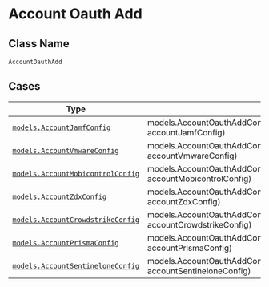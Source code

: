 
# Account Oauth Add

## Class Name

`AccountOauthAdd`

## Cases

| Type | Factory Method |
|  --- | --- |
| [`models.AccountJamfConfig`](../../../doc/models/account-jamf-config.md) | models.AccountOauthAddContainer.FromAccountJamfConfig(models.AccountJamfConfig accountJamfConfig) |
| [`models.AccountVmwareConfig`](../../../doc/models/account-vmware-config.md) | models.AccountOauthAddContainer.FromAccountVmwareConfig(models.AccountVmwareConfig accountVmwareConfig) |
| [`models.AccountMobicontrolConfig`](../../../doc/models/account-mobicontrol-config.md) | models.AccountOauthAddContainer.FromAccountMobicontrolConfig(models.AccountMobicontrolConfig accountMobicontrolConfig) |
| [`models.AccountZdxConfig`](../../../doc/models/account-zdx-config.md) | models.AccountOauthAddContainer.FromAccountZdxConfig(models.AccountZdxConfig accountZdxConfig) |
| [`models.AccountCrowdstrikeConfig`](../../../doc/models/account-crowdstrike-config.md) | models.AccountOauthAddContainer.FromAccountCrowdstrikeConfig(models.AccountCrowdstrikeConfig accountCrowdstrikeConfig) |
| [`models.AccountPrismaConfig`](../../../doc/models/account-prisma-config.md) | models.AccountOauthAddContainer.FromAccountPrismaConfig(models.AccountPrismaConfig accountPrismaConfig) |
| [`models.AccountSentineloneConfig`](../../../doc/models/account-sentinelone-config.md) | models.AccountOauthAddContainer.FromAccountSentineloneConfig(models.AccountSentineloneConfig accountSentineloneConfig) |

